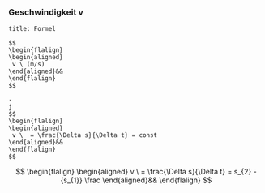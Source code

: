 ### Geschwindigkeit v

``` ad-info 
title: Formel
 
$$
\begin{flalign}
\begin{aligned}
 v \ (m/s)
\end{aligned}&&
\end{flalign}
$$

-
j
$$
\begin{flalign}
\begin{aligned}
 v \  = \frac{\Delta s}{\Delta t} = const
\end{aligned}&&
\end{flalign}
$$
``` 

$$
\begin{flalign}
\begin{aligned}
 v \  = \frac{\Delta s}{\Delta t} =  s_{2} - {s_{1}} \frac 
\end{aligned}&&
\end{flalign}
$$